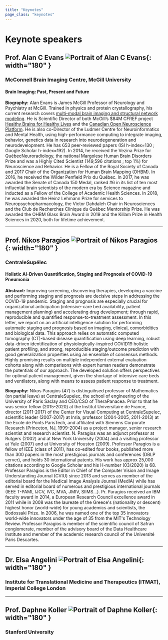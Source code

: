 ```yaml
---
title: "Keynotes"
page_class: "keynotes"
---
```


<!-- page_class: "keynotes-without-details" -->
# Keynote speakers

## Prof. Alan C Evans ![Portrait of Alan C Evans](/images/keynotes/alan.jpg){: width="180" }
### McConnell Brain Imaging Centre, McGill University
#### Brain Imaging: Past, Present and Future

**Biography:** Alan Evans is James McGill Professor of Neurology and Psychiatry at McGill. Trained in physics and protein crystallography, his current research covers [multi-modal brain imaging and structural network modeling](https://mcin.ca/). He is Scientific Director of both McGill’s $84M CFREF project [Healthy Brains for Healthy Lives](https://www.mcgill.ca/hbhl) and the [Canadian Open Neuroscience Platform](https://conp.ca/). He is also co-Director of the Ludmer Centre for Neuroinformatics and Mental Health, using high-performance computing to integrate imaging, behavior, genetics data in research into neurodegeneration and neurodevelopment. He has 653 peer-reviewed papers (ISI h-index=130 ; Google Scholar h-index=192). In 2014, he received the Vezina Prize for QuébecNeuroradiology, the national Margolese Human Brain Disorders Prize and was a Highly Cited Scientist (149,596 citations ; top 1%) for Neuroscience and Behavior. He is a Fellow of the Royal Society of Canada and 2017 Chair of the Organization for Human Brain Mapping (OHBM). In 2016, he received the Wilder Penfield Prix du Québec. In 2017, he was awarded the Senate of Canada 150 Medal, ranked #6 in its list of ten most influential brain scientists of the modern era by Science magazine and inducted as a Fellow of the College of Academic Health Sciences. In 2018, he was awarded the Heinz Lehmann Prize for services to Neuropsychopharmacology, the Victor Dahdaleh Chair in Neurosciences and the Club de Recherches Clinique du Québec Mentorship Prize. He was awarded the OHBM Glass Brain Award in 2019 and the Killam Prize in Health Sciences in 2020, both for lifetime achievement.

---

## Prof. Nikos Paragios ![Portrait of Nikos Paragios](/images/keynotes/nikos.jpg){: width="180" }
### CentraleSupélec
#### Holistic AI-Driven Quantification, Staging and Prognosis of COVID-19 Pneumonia

**Abstract:** Improving screening, discovering therapies, developing a vaccine and performing staging and prognosis are decisive steps in addressing the COVID-19 pandemic. Staging and prognosis are especially crucial for organizational anticipation (intensive-care bed availability, patient management planning) and accelerating drug development; through rapid, reproducible and quantified response-to-treatment assessment. In this letter, we report on an artificial intelligence solution for performing automatic staging and prognosis based on imaging, clinical, comorbidities and biological data. This approach relies on automatic computed tomography (CT)-based disease quantification using deep learning, robust data-driven identification of physiologically-inspired COVID19 holistic patient profiling, and strong, reproducible staging/outcome prediction with good generalization properties using an ensemble of consensus methods. Highly promising results on multiple independent external evaluation cohorts along with comparisons with expert human readers demonstrate the potentials of our approach. The developed solution offers perspectives for optimal patient management, given the shortage of intensive care beds and ventilators, along with means to assess patient response to treatment.

**Biography:** Nikos Paragios (47) is distinguihsed professor of Mathematics (on partial leave) at CentraleSupelec, the school of engineering of the University of Paris Saclay and CEO/CSO of TheraPanacea. Prior to that he was senior fellow (2015-2020) at the Institut Universitaire de France, director  (2011-2017)  of the Center for Visual Computing at CentraleSupelec, scientific leader (2007-2017) at Inria, professor (2004-2005, 2011-2013) at the Ecole de Ponts ParisTech, and affiliated with Siemens Corporate Research (Princeton, NJ, 1999-2004) as a project manager, senior research scientist and research scientist. N. Paragios was an adjunct professor at Rutgers (2002) and at New York University (2004) and a visiting professor at Yale (2007) and at University of Houston (2009).
Professor Paragios is a fellow of IEEE (class of 2011), has co-edited four books, published more than 300 papers in the most prestigious journals and conferences (DBLP server), and holds 30 international patents. His work has approx 25,000 citations according to Google Scholar and his H-number (03/2020) is 68. Professor Paragios is the Editor in Chief of the Computer Vision and Image Understanding Journal (CVIU) since 2013 and serves as member of the editorial board for the Medical Image Analysis Journal (MedIA) while has served in editorial board of numerous and prestigious international journals (IEEE T-PAMI, IJCV, IVC, MVA, JMIV, SIIMS...).
Pr. Paragios received an IBM faculty award in 2014, a European Research Council excellence award in 2011 while in 2008 was the laureate of the Greece's (nationality or descent) highest honor (world-wide) for young academics and scientists, the Bodossaki Prize. In 2006, he was named one of the top 35 innovators world-wide innovators under the age of 35 from the MIT's Technology Review.
Professor Paragios is member of the scientific council of Safran conglomerate, member of the advisory board of the Data Healthcare Institute and member of the academic research council of the Université Paris Descartes.


---

## Dr. Elsa Angelini ![Portrait of Elsa Angelini](/images/keynotes/elsa.jpg){: width="180" }
### Institute for Translational Medicine and Therapeutics (ITMAT), Imperial College London

---

## Prof. Daphne Koller ![Portrait of Daphne Koller](/images/keynotes/daphne.jpg){: width="180" }
### Stanford University

